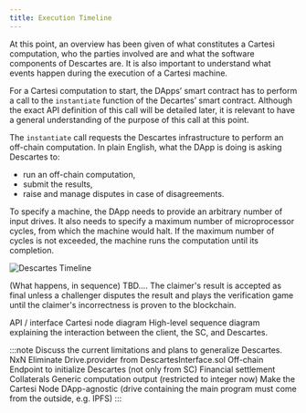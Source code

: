 ```yaml
---
title: Execution Timeline
---
```


At this point, an overview has been given of what constitutes a Cartesi computation, who the parties involved are and what the software components of Descartes are. It is also important to understand what events happen during the execution of a Cartesi machine.

For a Cartesi computation to start, the DApps’ smart contract has to perform a call to the `instantiate` function of the Decartes’ smart contract. Although the exact API definition of this call will be detailed later, it is relevant to have a general understanding of the purpose of this call at this point.

The `instantiate` call requests the Descartes infrastructure to perform an off-chain computation. In plain English, what the DApp is doing is asking Descartes to:
- run an off-chain computation,
- submit the results,
- raise and manage disputes in case of disagreements.


To specify a machine, the DApp needs to provide an arbitrary number of input drives. It also needs to specify a maximum number of microprocessor cycles, from which the machine would halt. If the maximum number of cycles is not exceeded, the machine runs the computation until its completion.

![Descartes Timeline](/img/descartes-timeline.png)

(What happens, in sequence)
TBD….
The claimer's result is accepted as final unless a challenger disputes the result and plays the verification game until the claimer's incorrectness is proven to the blockchain. 

API / interface Cartesi node diagram
High-level sequence diagram explaining the interaction between the client, the SC, and Descartes. 


:::note Discuss the current limitations and plans to generalize Descartes. 
NxN
Eliminate Drive.provider from DescartesInterface.sol
Off-chain Endpoint to initialize Descartes (not only from SC)
Financial settlement
Collaterals
Generic computation output (restricted to integer now)
Make the Cartesi Node DApp-agnostic (drive containing the main program must come from the outside, e.g. IPFS)
:::
